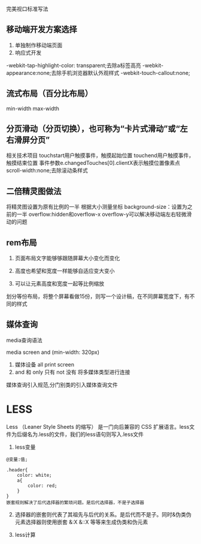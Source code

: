 <meta name="viewport" content="width=device-width,minimum=1.0,maximum=1.0,initial-scale=1.0,user-scalable=no">完美视口标准写法
## 移动端开发方案选择

1. 单独制作移动端页面
2. 响应式开发

-webkit-tap-highlight-color: transparent;去除a标签高亮
-webkit-appearance:none;去除手机浏览器默认外观样式
-webkit-touch-callout:none;



## 流式布局（百分比布局）

min-width
max-width

## 分页滑动（分页切换），也可称为“卡片式滑动”或“左右滑屏分页”

相关技术项目
touchstart用户触摸事件，触摸起始位置
touchend用户触摸事件，触摸结束位置
事件参数e.changedTouches[0].clientX表示触摸位置像素点
scroll-width:none;去除滚动条样式
    

## 二倍精灵图做法

将精灵图设置为原有比例的一半
根据大小测量坐标
background-size：设置为之前的一半
overflow:hidden和overflow-x overflow-y可以解决移动端左右轻微滑动的问题



## rem布局

1. 页面布局文字能够够跟随屏幕大小变化而变化

2. 高度也希望和宽度一样能够自适应变大变小

3. 可以让元素高度和宽度一起等比例缩放

    

划分等份布局，将整个屏幕看做15份，则写一个设计稿，在不同屏幕宽度下，有不同的样式

## 媒体查询

media查询语法   

media screen and (min-width: 320px)

1. 媒体设备  all print screen
2. and 和  only 只有 not 没有 将多媒体类型进行连接

媒体查询引入规范,分门别类的引入媒体查询文件

<link rel="stylesheet" media="mediatype and (min-width:1200px)" href="mycss.css">



# LESS

Less （Leaner Style Sheets 的缩写） 是一门向后兼容的 CSS 扩展语言。less文件为后缀名为.less的文件，我们的less语句则写入.less文件

1. less变量

```less
@变量:值;
```

```less
.header{
    color: white;
    a{
        color: red;
    }
}
嵌套规则解决了后代选择器的繁琐问题。是后代选择器，不是子选择器
```

2. 选择器的嵌套则代表了其祖先与后代的关系。是后代而不是子。同时&伪类伪元素选择器则使用嵌套 &:X &::X 等等来生成伪类和伪元素

3. less计算















